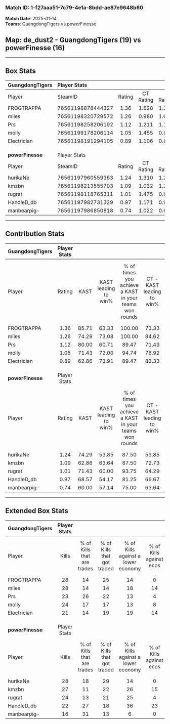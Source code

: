 ### Match ID: 1-f27aaa51-7c79-4e1a-8bdd-ae87e9648b60  
**Match Date**: 2025-01-14  
**Teams**: GuangdongTigers vs powerFinesse  

## **Map**: de_dust2 - GuangdongTigers (19) vs powerFinesse (16)  
---  

## Box Stats  

| **GuangdongTigers** | Player Stats      |        |           |          |       |      |       |         |        |      |     |
| :- | :- | :-: | :-: | :-: | :-: | :-: | :-: | :-: | :-: | :-: | :-: |
| Player              | SteamID           | Rating | CT Rating | T Rating | KAST  | ADR  | Kills | Assists | Deaths | K/D  | HS% |
| FROGTRAPPA          | 76561198878444327 |  1.36  |   1.628   |  1.279   | 85.71 | 90.2 |  28   |   11    |   22   | 1.27 | 46  |
| miles               | 76561198320729572 |  1.26  |   0.980   |  1.629   | 74.29 | 90.5 |  28   |    5    |   22   | 1.27 | 42  |
| Prs                 | 76561198258206192 |  1.12  |   1.211   |  1.146   | 80.00 | 68.7 |  23   |    7    |   22   | 1.05 | 65  |
| molly               | 76561199178206114 |  1.05  |   1.455   |  0.867   | 71.43 | 81.4 |  24   |    8    |   27   | 0.89 | 54  |
| Electrician         | 76561198191294105 |  0.89  |   1.106   |  0.812   | 62.86 | 62.6 |  21   |    6    |   24   | 0.88 | 47  |
|                     |                   |        |           |          |       |      |       |         |        |      |     |
|                     |                   |        |           |          |       |      |       |         |        |      |     |
|                     |                   |        |           |          |       |      |       |         |        |      |     |
| **powerFinesse**    | Player Stats      |        |           |          |       |      |       |         |        |      |     |
| Player              | SteamID           | Rating | CT Rating | T Rating | KAST  | ADR  | Kills | Assists | Deaths | K/D  | HS% |
| hurikaNe            | 76561197960559363 |  1.24  |   1.310   |  1.226   | 74.29 | 83.8 |  28   |    8    |   23   | 1.22 | 71  |
| kmzbn               | 76561198213555703 |  1.09  |   1.032   |  1.208   | 62.86 | 85.7 |  27   |    4    |   25   | 1.08 | 55  |
| rugrat              | 76561198118765311 |  1.01  |   1.475   |  0.805   | 71.43 | 74.8 |  24   |    7    |   28   | 0.86 | 54  |
| HandleD_db          | 76561197982731329 |  0.97  |   1.171   |  0.930   | 68.57 | 67.3 |  22   |    5    |   24   | 0.92 | 36  |
| manbearpig-         | 76561197986850818 |  0.74  |   1.022   |  0.622   | 60.00 | 60.6 |  16   |    6    |   24   | 0.67 | 25  |
---  

## Contribution Stats  

| **GuangdongTigers** | Player Stats |       |                      |                                                        |                           |                                                             |                          |                                                            |
| :- | :-: | :-: | :-: | :-: | :-: | :-: | :-: | :-: |
| Player              |    Rating    | KAST  | KAST leading to win% | % of times you achieve a KAST in your teams won rounds | CT - KAST leading to win% | CT - % of times you achieve a KAST in your teams won rounds | T - KAST leading to win% | T - % of times you achieve a KAST in your teams won rounds |
| FROGTRAPPA          |     1.36     | 85.71 |        63.33         |                         100.00                         |           73.33           |                           100.00                            |          53.33           |                           100.00                           |
| miles               |     1.26     | 74.29 |        73.08         |                         100.00                         |           84.62           |                           100.00                            |          61.54           |                           100.00                           |
| Prs                 |     1.12     | 80.00 |        60.71         |                         89.47                          |           71.43           |                            90.91                            |          50.00           |                           87.50                            |
| molly               |     1.05     | 71.43 |        72.00         |                         94.74                          |           76.92           |                            90.91                            |          66.67           |                           100.00                           |
| Electrician         |     0.89     | 62.86 |        73.91         |                         89.47                          |           83.33           |                            90.91                            |          63.64           |                           87.50                            |
|                     |              |       |                      |                                                        |                           |                                                             |                          |                                                            |
|                     |              |       |                      |                                                        |                           |                                                             |                          |                                                            |
|                     |              |       |                      |                                                        |                           |                                                             |                          |                                                            |
| **powerFinesse**    | Player Stats |       |                      |                                                        |                           |                                                             |                          |                                                            |
| Player              |    Rating    | KAST  | KAST leading to win% | % of times you achieve a KAST in your teams won rounds | CT - KAST leading to win% | CT - % of times you achieve a KAST in your teams won rounds | T - KAST leading to win% | T - % of times you achieve a KAST in your teams won rounds |
| hurikaNe            |     1.24     | 74.29 |        53.85         |                         87.50                          |           53.85           |                            77.78                            |          53.85           |                           100.00                           |
| kmzbn               |     1.09     | 62.86 |        63.64         |                         87.50                          |           72.73           |                            88.89                            |          54.55           |                           85.71                            |
| rugrat              |     1.01     | 71.43 |        60.00         |                         93.75                          |           64.29           |                           100.00                            |          54.55           |                           85.71                            |
| HandleD_db          |     0.97     | 68.57 |        54.17         |                         81.25                          |           66.67           |                            88.89                            |          41.67           |                           71.43                            |
| manbearpig-         |     0.74     | 60.00 |        57.14         |                         75.00                          |           63.64           |                            77.78                            |          50.00           |                           71.43                            |
---  

## Extended Box Stats  

| **GuangdongTigers** | Player Stats |                            |                            |                                    |                         |                              |                                 |        |                             |                                     |                          |                               |                            |
| :- | :-: | :-: | :-: | :-: | :-: | :-: | :-: | :-: | :-: | :-: | :-: | :-: | :-: |
| Player              |    Kills     | % of Kills that are trades | % of Kills that got traded | % of Kills against a lower economy | % of Kills against ecos | % of Kills that are flawless | % of Kills that are close duels | Deaths | % of Deaths that get traded | % of Deaths against a lower economy | % of Deaths against ecos | % of Deaths that are flawless | % of Deaths that are close |
| FROGTRAPPA          |      28      |             14             |             25             |                 14                 |            0            |              79              |                4                |   22   |             27              |                  5                  |            0             |              64               |             9              |
| miles               |      28      |             14             |             14             |                 18                 |           14            |              64              |                4                |   22   |             14              |                  5                  |            0             |              73               |             9              |
| Prs                 |      23      |             26             |             22             |                 13                 |            4            |              52              |                9                |   22   |             23              |                  5                  |            5             |              86               |             0              |
| molly               |      24      |             17             |             17             |                 13                 |            8            |              71              |               13                |   27   |             30              |                 11                  |            4             |              59               |             4              |
| Electrician         |      21      |             14             |             19             |                 19                 |           14            |              67              |                5                |   24   |             13              |                  8                  |            4             |              88               |             4              |
|                     |              |                            |                            |                                    |                         |                              |                                 |        |                             |                                     |                          |                               |                            |
|                     |              |                            |                            |                                    |                         |                              |                                 |        |                             |                                     |                          |                               |                            |
|                     |              |                            |                            |                                    |                         |                              |                                 |        |                             |                                     |                          |                               |                            |
| **powerFinesse**    | Player Stats |                            |                            |                                    |                         |                              |                                 |        |                             |                                     |                          |                               |                            |
| Player              |    Kills     | % of Kills that are trades | % of Kills that got traded | % of Kills against a lower economy | % of Kills against ecos | % of Kills that are flawless | % of Kills that are close duels | Deaths | % of Deaths that get traded | % of Deaths against a lower economy | % of Deaths against ecos | % of Deaths that are flawless | % of Deaths that are close |
| hurikaNe            |      28      |             18             |             29             |                 14                 |            0            |              71              |                4                |   23   |             13              |                 13                  |            4             |              87               |             9              |
| kmzbn               |      27      |             11             |             22             |                 26                 |           15            |              74              |               11                |   25   |              8              |                 16                  |            4             |              64               |             12             |
| rugrat              |      24      |             13             |             21             |                 25                 |            4            |              71              |                0                |   28   |             29              |                 14                  |            7             |              68               |             0              |
| HandleD_db          |      22      |             27             |             18             |                 36                 |           23            |              73              |                5                |   24   |             25              |                  4                  |            0             |              58               |             4              |
| manbearpig-         |      16      |             31             |             13             |                 6                  |            0            |              69              |                6                |   24   |             21              |                 13                  |            4             |              67               |             8              |
